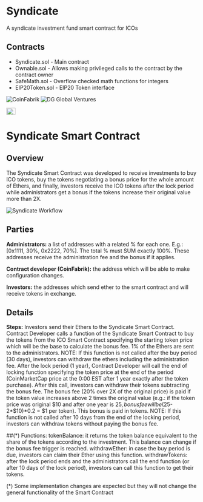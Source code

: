 # Syndicate

A syndicate investment fund smart contract for ICOs

## Contracts

+ Syndicate.sol - Main contract
+ Ownable.sol - Allows making privileged calls to the contract by the contract owner
+ SafeMath.sol - Overflow checked math functions for integers
+ EIP20Token.sol - EIP20 Token interface


![CoinFabrik](https://github.com/dggventures/syndicate/blob/master/images/coinfabrik.png "CoinFabrik")
![DG Global Ventures](https://github.com/dggventures/syndicate/blob/master/images/dg-global-ventures.png "DG Global Ventures")

<a href="https://www.coinfabrik.com"><img src="https://github.com/dggventures/syndicate/blob/master/images/coinfabrik.png" 
alt="CoinFabrik" width="24" height="18" border="0" /></a>

# Syndicate Smart Contract

## Overview
The Syndicate Smart Contract was developed to receive investments to buy ICO tokens, buy the tokens negotiating a bonus price for the whole amount of Ethers, and finally, investors receive the ICO tokens after the lock period while administrators get a bonus if the tokens increase their original value more than 2X.

![Syndicate Workflow](https://github.com/dggventures/syndicate/blob/master/images/syndicate-workflow.png "Syndicate Workflow")

## Parties
**Administrators:** a list of addresses with a related % for each one. E.g.: [0x1111, 30%, 0x2222, 70%]. The total % must SUM exactly 100%. These addresses receive the administration fee and the bonus if it applies.

**Contract developer (CoinFabrik):** the address which will be able to make configuration changes.

**Investors:** the addresses which send ether to the smart contract and will receive tokens in exchange.

## Details

**Steps:**
Investors send their Ethers to the Syndicate Smart Contract.
Contract Developer calls a function of the Syndicate Smart Contract to buy the tokens from the ICO Smart Contract specifying the starting token price which will be the base to calculate the bonus fee. 1% of the Ethers are sent to the administrators. 
NOTE: If this function is not called after the buy period (30 days), investors can withdraw the ethers including the administration fee.
After the lock period (1 year), Contract Developer will call the end of locking function specifying the token price at the end of the period (CoinMarketCap price at the 0:00 EST after 1 year exactly after the token purchase). After this call, investors can withdraw their tokens subtracting the bonus fee. The bonus fee (20% over 2X of the original price) is paid if the token value increases above 2 times the original value (e.g.: if the token price was original $10 and after one year is $25, bonus fee will be ($25-2*$10)*0.2 = $1 per token). This bonus is paid in tokens. 
NOTE: If this function is not called after 10 days from the end of the locking period, investors can withdraw tokens without paying the bonus fee. 

##(*) Functions:
tokenBalance: it returns the token balance equivalent to the share of the tokens according to the investment. This balance can change if the bonus fee trigger is reached. 
withdrawEther: in case the buy period is due, investors can claim their Ether using this function.
withdrawTokens: after the lock period ends and the administrators call the end function (or after 10 days of the lock period), investors can call this function to get their tokens.

(*) Some implementation changes are expected but they will not change the general functionality of the Smart Contract

